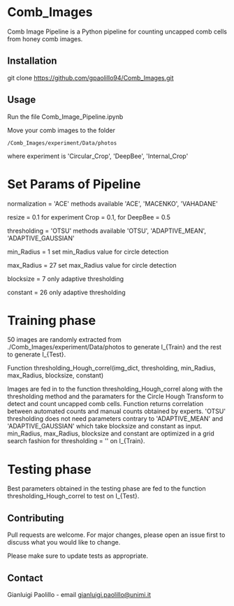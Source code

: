 # Comb_Images

Comb Image Pipeline is a Python pipeline for counting uncapped comb cells from honey comb images.

## Installation

git clone https://github.com/gpaolillo94/Comb_Images.git

## Usage

Run the file Comb_Image_Pipeline.ipynb  

Move your comb images to the folder

    /Comb_Images/experiment/Data/photos 

where experiment is 'Circular_Crop', 'DeepBee', 'Internal_Crop'

# Set Params of Pipeline

normalization = 'ACE' 
methods available 'ACE', 'MACENKO', 'VAHADANE' 

resize = 0.1 
for experiment Crop = 0.1, for DeepBee = 0.5

thresholding = 'OTSU' 
methods available 'OTSU', 'ADAPTIVE_MEAN', 'ADAPTIVE_GAUSSIAN' 

min_Radius = 1 
set min_Radius value for circle detection

max_Radius = 27 
set max_Radius value for circle detection

blocksize = 7 
only adaptive thresholding

constant = 26 
only adaptive thresholding

# Training phase

50 images are randomly extracted from ./Comb_Images/experiment/Data/photos to generate I_{Train} and the rest to generate I_{Test}.

Function thresholding_Hough_correl(img_dict, thresholding, min_Radius, max_Radius, blocksize, constant)

Images are fed in to the function thresholding_Hough_correl along with the thresholding method and the paramaters for the Circle Hough Transform to detect and count uncapped comb cells. Function returns correlation between automated counts and manual counts obtained by experts.
'OTSU' thresholding does not need parameters contrary to 'ADAPTIVE_MEAN' and 'ADAPTIVE_GAUSSIAN' which take blocksize and constant as input.
min_Radius, max_Radius, blocksize and constant are optimized in a grid search fashion for thresholding = '' on I_{Train}.

# Testing phase
Best parameters obtained in the testing phase are fed to the function thresholding_Hough_correl to test on I_{Test}.

## Contributing
Pull requests are welcome. For major changes, please open an issue first to discuss what you would like to change.

Please make sure to update tests as appropriate.

## Contact
Gianluigi Paolillo - email gianluigi.paolillo@unimi.it